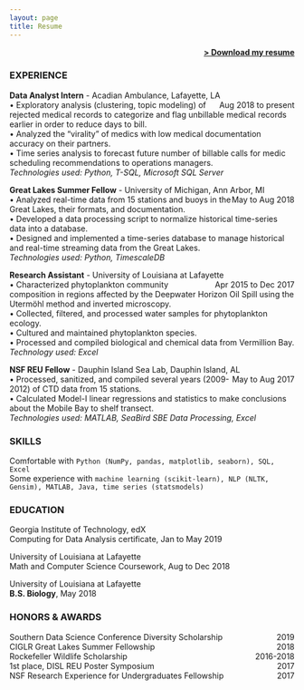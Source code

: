 ```yaml
---
layout: page
title: Resume
---
```


<span style="float: right; "><a href="{{ '/assets/Resume_JRhee.pdf' | prepend: site.baseurl }}"><strong>> Download my resume</strong></a> </span>
<br>

### EXPERIENCE

**Data Analyst Intern** - Acadian Ambulance, Lafayette, LA <span style="float: right; ">Aug 2018 to present</span>  
• Exploratory analysis (clustering, topic modeling) of rejected medical records to categorize and flag unbillable medical records earlier in order to reduce days to bill.  
• Analyzed the “virality” of medics with low medical documentation accuracy on their partners.  
• Time series analysis to forecast future number of billable calls for medic scheduling recommendations to operations managers.  
_Technologies used: Python, T-SQL, Microsoft SQL Server_  

**Great Lakes Summer Fellow** - University of Michigan, Ann Arbor, MI <span style="float: right; ">May to Aug 2018</span>  
• Analyzed real-time data from 15 stations and buoys in the Great Lakes, their formats, and documentation.  
• Developed a data processing script to normalize historical time-series data into a database.  
• Designed and implemented a time-series database to manage historical and real-time streaming data from the Great Lakes.  
_Technologies used: Python, TimescaleDB_  

**Research Assistant** - University of Louisiana at Lafayette <span style="float: right; ">Apr 2015 to Dec 2017</span>  
• Characterized phytoplankton community composition in regions affected by the Deepwater Horizon Oil Spill using the Utermöhl method and inverted microscopy.  
• Collected, filtered, and processed water samples for phytoplankton ecology.  
• Cultured and maintained phytoplankton species.  
• Processed and compiled biological and chemical data from Vermillion Bay.  
_Technology used: Excel_  

**NSF REU Fellow** - Dauphin Island Sea Lab, Dauphin Island, AL <span style="float: right; ">May to Aug 2017</span>  
• Processed, sanitized, and compiled several  years (2009-2012) of CTD data from 15 stations.  
• Calculated Model-I linear regressions and statistics to make conclusions about the Mobile Bay to shelf transect.  
_Technologies used: MATLAB, SeaBird SBE Data Processing, Excel_  


### SKILLS
Comfortable with ```Python (NumPy, pandas, matplotlib, seaborn), SQL, Excel```  
Some experience with ```machine learning (scikit-learn), NLP (NLTK, Gensim), MATLAB, Java, time series (statsmodels)```  

### EDUCATION  
Georgia Institute of Technology, edX  
Computing for Data Analysis certificate, Jan to May 2019

University of Louisiana at Lafayette  
Math and Computer Science Coursework, Aug to Dec 2018

University of Louisiana at Lafayette  
**B.S. Biology**, May 2018

### HONORS & AWARDS  
Southern Data Science Conference Diversity Scholarship <span style="float: right; ">2019</span>  
CIGLR Great Lakes Summer Fellowship <span style="float: right; ">2018</span>  
Rockefeller Wildlife Scholarship <span style="float: right; ">2016-2018</span>  
1st place, DISL REU Poster Symposium <span style="float: right; ">2017</span>  
NSF Research Experience for Undergraduates Fellowship <span style="float: right; ">2017</span>  